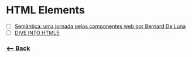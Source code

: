 # HTML Elements

- [ ] [Semântica: uma jornada pelos componentes web por Bernard De Luna](https://www.youtube.com/watch?v=57ZtsK0Y4vo&t=2s)
- [ ] [DIVE INTO HTML5](https://diveintohtml5.com.br/)

### [<-- Back](https://github.com/simoneas02/crazy-learning/)
